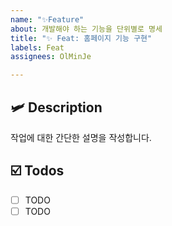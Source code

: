 ```yaml
---
name: "✨Feature"
about: 개발해야 하는 기능을 단위별로 명세
title: "✨ Feat: 홈페이지 기능 구현"
labels: Feat
assignees: OlMinJe

---
```


## 🛩️ Description
작업에 대한 간단한 설명을 작성합니다.

## ☑️ Todos
- [ ] TODO
- [ ] TODO
